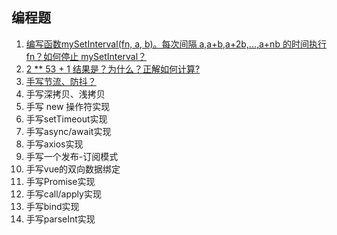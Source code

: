 
## 编程题

1. [编写函数mySetInterval(fn, a, b)。每次间隔 a,a+b,a+2b,...,a+nb 的时间执行fn？如何停止 mySetInterval？](https://github.com/szjxxy/fe-happy-interview/issues/1)
2. [2 ** 53 + 1 结果是？为什么？正解如何计算?](https://github.com/szjxxy/fe-happy-interview/issues/2)
3. [手写节流、防抖？](https://github.com/szjxxy/fe-happy-interview/issues/5)
4. 手写深拷贝、浅拷贝
5. 手写 new 操作符实现
6. 手写setTimeout实现
7. 手写async/await实现
8. 手写axios实现
9. 手写一个发布-订阅模式
10. 手写vue的双向数据绑定
11. 手写Promise实现
12. 手写call/apply实现
13. 手写bind实现
14. 手写parseInt实现